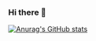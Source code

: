 ### Hi there 👋

[![Anurag's GitHub stats](https://github-readme-stats.vercel.app/api?username=gerijeb?count_private=true)](https://github.com/anuraghazra/github-readme-stats)

<!--
**gerijeb/gerijeb** is a ✨ _special_ ✨ repository because its `README.md` (this file) appears on your GitHub profile.

Here are some ideas to get you started:

- 🔭 I’m currently working on ...
- 🌱 I’m currently learning ...
- 👯 I’m looking to collaborate on ...
- 🤔 I’m looking for help with ...
- 💬 Ask me about ...
- 📫 How to reach me: ...
- 😄 Pronouns: ...
- ⚡ Fun fact: ...
-->
